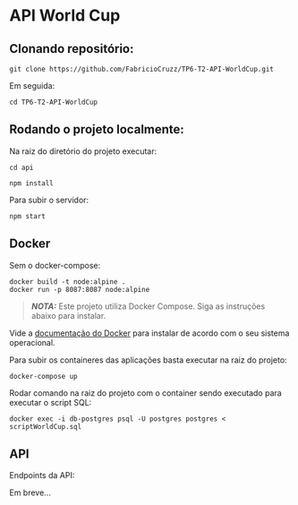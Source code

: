 # API World Cup

## Clonando repositório:
```
git clone https://github.com/FabricioCruzz/TP6-T2-API-WorldCup.git
```
Em seguida:
```
cd TP6-T2-API-WorldCup
```
## Rodando o projeto localmente:
Na raiz do diretório do projeto executar:
```
cd api
```
```
npm install
```

Para subir o servidor:
```
npm start
```

## Docker

Sem o docker-compose:
```
docker build -t node:alpine .
docker run -p 8087:8087 node:alpine
```

> **_NOTA:_** Este projeto utiliza Docker Compose. Siga as instruções abaixo para instalar.

Vide a [documentação do Docker](https://docs.docker.com/compose/install/) para instalar de acordo com o seu sistema operacional.

Para subir os containeres das aplicações basta executar na raiz do projeto:
```
docker-compose up
```

Rodar comando na raiz do projeto com o container sendo executado para executar o script SQL:
```
docker exec -i db-postgres psql -U postgres postgres < scriptWorldCup.sql
```
## API
Endpoints da API:

Em breve...